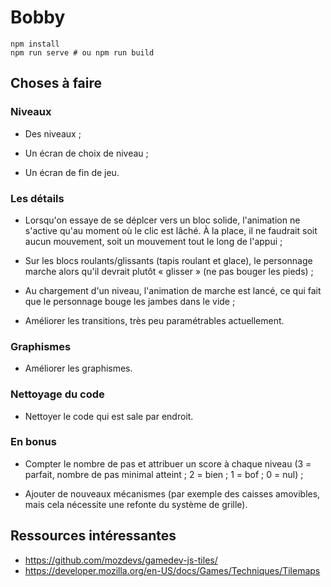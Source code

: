 # Bobby

```
npm install
npm run serve # ou npm run build
```

## Choses à faire

### Niveaux

- Des niveaux ;

- Un écran de choix de niveau ;

- Un écran de fin de jeu.

### Les détails

- Lorsqu'on essaye de se déplcer vers un bloc solide, l'animation ne s'active
  qu'au moment où le clic est lâché. À la place, il ne faudrait soit aucun
  mouvement, soit un mouvement tout le long de l'appui ;

- Sur les blocs roulants/glissants (tapis roulant et glace), le personnage
  marche alors qu'il devrait plutôt « glisser » (ne pas bouger les pieds) ;

- Au chargement d'un niveau, l'animation de marche est lancé, ce qui fait que
  le personnage bouge les jambes dans le vide ;

- Améliorer les transitions, très peu paramétrables actuellement.

### Graphismes

- Améliorer les graphismes.

### Nettoyage du code

- Nettoyer le code qui est sale par endroit.

### En bonus

- Compter le nombre de pas et attribuer un score à chaque niveau (3 = parfait,
  nombre de pas minimal atteint ; 2 = bien ; 1 = bof ; 0 = nul) ;

- Ajouter de nouveaux mécanismes (par exemple des caisses amovibles, mais cela
  nécessite une refonte du système de grille).

## Ressources intéressantes

- https://github.com/mozdevs/gamedev-js-tiles/
- https://developer.mozilla.org/en-US/docs/Games/Techniques/Tilemaps
